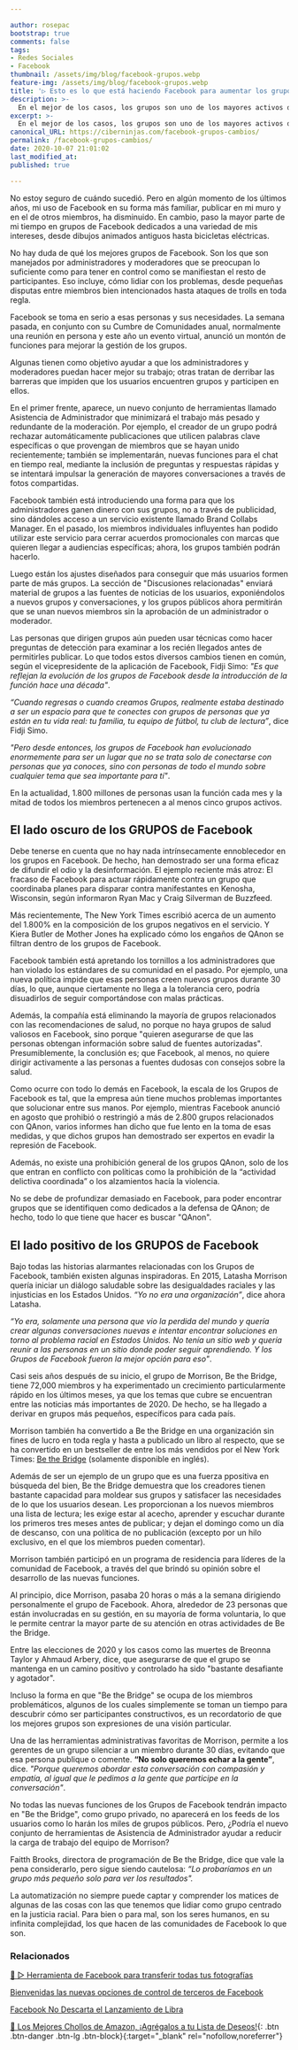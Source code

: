 ```yaml
---

author: rosepac
bootstrap: true
comments: false
tags:
- Redes Sociales
- Facebook
thumbnail: /assets/img/blog/facebook-grupos.webp
feature-img: /assets/img/blog/facebook-grupos.webp
title: '▷ Esto es lo que está haciendo Facebook para aumentar los grupos (y luchar contra su mal uso)'
description: >-
  En el mejor de los casos, los grupos son uno de los mayores activos de Facebook. En el peor de los casos, son un problema para la sociedad.
excerpt: >-
  En el mejor de los casos, los grupos son uno de los mayores activos de Facebook. En el peor de los casos, son un problema para la sociedad.
canonical_URL: https://ciberninjas.com/facebook-grupos-cambios/
permalink: /facebook-grupos-cambios/
date: 2020-10-07 21:01:02
last_modified_at: 
published: true

---
```


No estoy seguro de cuándo sucedió. Pero en algún momento de los últimos años, mi uso de Facebook en su forma más familiar, publicar en mi muro y en el de otros miembros, ha disminuido. En cambio, paso la mayor parte de mi tiempo en grupos de Facebook dedicados a una variedad de mis intereses, desde dibujos animados antiguos hasta bicicletas eléctricas.

No hay duda de qué los mejores grupos de Facebook. Son los que son manejados por administradores y moderadores que se preocupan lo suficiente como para tener en control como se manifiestan el resto de participantes. Eso incluye, cómo lidiar con los problemas, desde pequeñas disputas entre miembros bien intencionados hasta ataques de trolls en toda regla.

Facebook se toma en serio a esas personas y sus necesidades. La semana pasada, en conjunto con su Cumbre de Comunidades anual, normalmente una reunión en persona y este año un evento virtual, anunció un montón de funciones para mejorar la gestión de los grupos.

Algunas tienen como objetivo ayudar a que los administradores y moderadores puedan hacer mejor su trabajo; otras tratan de derribar las barreras que impiden que los usuarios encuentren grupos y participen en ellos.

En el primer frente, aparece, un nuevo conjunto de herramientas llamado Asistencia de Administrador que minimizará el trabajo más pesado y redundante de la moderación. Por ejemplo, el creador de un grupo podrá rechazar automáticamente publicaciones que utilicen palabras clave específicas o que provengan de miembros que se hayan unido recientemente; también se implementarán, nuevas funciones para el chat en tiempo real, mediante la inclusión de preguntas y respuestas rápidas y se intentará impulsar la generación de mayores conversaciones a través de fotos compartidas.

Facebook también está introduciendo una forma para que los administradores ganen dinero con sus grupos, no a través de publicidad, sino dándoles acceso a un servicio existente llamado Brand Collabs Manager. En el pasado, los miembros individuales influyentes han podido utilizar este servicio para cerrar acuerdos promocionales con marcas que quieren llegar a audiencias específicas; ahora, los grupos también podrán hacerlo.

Luego están los ajustes diseñados para conseguir que más usuarios formen parte de más grupos. La sección de "Discusiones relacionadas" enviará material de grupos a las fuentes de noticias de los usuarios, exponiéndolos a nuevos grupos y conversaciones, y los grupos públicos ahora permitirán que se unan nuevos miembros sin la aprobación de un administrador o moderador.

Las personas que dirigen grupos aún pueden usar técnicas como hacer preguntas de detección para examinar a los recién llegados antes de permitirles publicar. Lo que todos estos diversos cambios tienen en común, según el vicepresidente de la aplicación de Facebook, Fidji Simo: *"Es que reflejan la evolución de los grupos de Facebook desde la introducción de la función hace una década"*.

*“Cuando regresas o cuando creamos Grupos, realmente estaba destinado a ser un espacio para que te conectes con grupos de personas que ya están en tu vida real: tu familia, tu equipo de fútbol, ​​tu club de lectura”*, dice Fidji Simo.

*"Pero desde entonces, los grupos de Facebook han evolucionado enormemente para ser un lugar que no se trata solo de conectarse con personas que ya conoces, sino con personas de todo el mundo sobre cualquier tema que sea importante para tí"*.

En la actualidad, 1.800 millones de personas usan la función cada mes y la mitad de todos los miembros pertenecen a al menos cinco grupos activos.

## **El lado oscuro de los GRUPOS de Facebook**

Debe tenerse en cuenta que no hay nada intrínsecamente ennoblecedor en los grupos en Facebook. De hecho, han demostrado ser una forma eficaz de difundir el odio y la desinformación. El ejemplo reciente más atroz: El fracaso de Facebook para actuar rápidamente contra un grupo que coordinaba planes para disparar contra manifestantes en Kenosha, Wisconsin, según informaron Ryan Mac y Craig Silverman de Buzzfeed.

Más recientemente, The New York Times escribió acerca de un aumento del 1.800% en la composición de los grupos negativos en el servicio. Y Kiera Butler de Mother Jones ha explicado cómo los engaños de QAnon se filtran dentro de los grupos de Facebook.

Facebook también está apretando los tornillos a los administradores que han violado los estándares de su comunidad en el pasado. Por ejemplo, una nueva política impide que esas personas creen nuevos grupos durante 30 días, lo que, aunque ciertamente no llega a la tolerancia cero, podría disuadirlos de seguir comportándose con malas prácticas.

Además, la compañía está eliminando la mayoría de grupos relacionados con las recomendaciones de salud, no porque no haya grupos de salud valiosos en Facebook, sino porque "quieren asegurarse de que las personas obtengan información sobre salud de fuentes autorizadas". Presumiblemente, la conclusión es; que Facebook, al menos, no quiere dirigir activamente a las personas a fuentes dudosas con consejos sobre la salud.

Como ocurre con todo lo demás en Facebook, la escala de los Grupos de Facebook es tal, que la empresa aún tiene muchos problemas importantes que solucionar entre sus manos. Por ejemplo, mientras Facebook anunció en agosto que prohibió o restringió a más de 2.800 grupos relacionados con QAnon, varios informes han dicho que fue lento en la toma de esas medidas, y que dichos grupos han demostrado ser expertos en evadir la represión de Facebook.

Además, no existe una prohibición general de los grupos QAnon, solo de los que entran en conflicto con políticas como la prohibición de la “actividad delictiva coordinada” o los alzamientos hacía la violencia.

No se debe de profundizar demasiado en Facebook, para poder encontrar grupos que se identifiquen como dedicados a la defensa de QAnon; de hecho, todo lo que tiene que hacer es buscar "QAnon".

## **El lado positivo de los GRUPOS de Facebook**

Bajo todas las historias alarmantes relacionadas con los Grupos de Facebook, también existen algunas inspiradoras. En 2015, Latasha Morrison quería iniciar un diálogo saludable sobre las desigualdades raciales y las injusticias en los Estados Unidos. *“Yo no era una organización”*, dice ahora Latasha.

*“Yo era, solamente una persona que vio la perdida del mundo y quería crear algunas conversaciones nuevas e intentar encontrar soluciones en torno al problema racial en Estados Unidos. No tenía un sitio web y quería reunir a las personas en un sitio donde poder seguir aprendiendo. Y los Grupos de Facebook fueron la mejor opción para eso"*.

Casi seis años después de su inicio, el grupo de Morrison, Be the Bridge, tiene 72,000 miembros y ha experimentado un crecimiento particularmente rápido en los últimos meses, ya que los temas que cubre se encuentran entre las noticias más importantes de 2020. De hecho, se ha llegado a derivar en grupos más pequeños, específicos para cada país.

Morrison también ha convertido a Be the Bridge en una organización sin fines de lucro en toda regla y hasta a publicado un libro al respecto, que se ha convertido en un bestseller de entre los más vendidos por el New York Times: [Be the Bridge](https://amzn.to/3nmM4zY "Comprar el libro Be the Bridge de Latasha Morrison") (solamente disponible en inglés).

Además de ser un ejemplo de un grupo que es una fuerza ppositiva en búsqueda del bien, Be the Bridge demuestra que los creadores tienen bastante capacidad para moldear sus grupos y satisfacer las necesidades de lo que los usuarios desean. Les proporcionan a los nuevos miembros una lista de lectura; les exige estar al acecho, aprender y escuchar durante los primeros tres meses antes de publicar; y dejan el domingo como un día de descanso, con una política de no publicación (excepto por un hilo exclusivo, en el que los miembros pueden comentar).

Morrison también participó en un programa de residencia para líderes de la comunidad de Facebook, a través del que brindó su opinión sobre el desarrollo de las nuevas funciones.

Al principio, dice Morrison, pasaba 20 horas o más a la semana dirigiendo personalmente el grupo de Facebook. Ahora, alrededor de 23 personas que están involucradas en su gestión, en su mayoría de forma voluntaria, lo que le permite centrar la mayor parte de su atención en otras actividades de Be the Bridge.

Entre las elecciones de 2020 y los casos como las muertes de Breonna Taylor y Ahmaud Arbery, dice, que asegurarse de que el grupo se mantenga en un camino positivo y controlado ha sido "bastante desafiante y agotador".

Incluso la forma en que "Be the Bridge" se ocupa de los miembros problemáticos, algunos de los cuales simplemente se toman un tiempo para descubrir cómo ser participantes constructivos, es un recordatorio de que los mejores grupos son expresiones de una visión particular.

Una de las herramientas administrativas favoritas de Morrison, permite a los gerentes de un grupo silenciar a un miembro durante 30 días, evitando que esa persona publique o comente. **“No solo queremos echar a la gente”**, dice. *"Porque queremos abordar esta conversación con compasión y empatía, al igual que le pedimos a la gente que participe en la conversación"*.

No todas las nuevas funciones de los Grupos de Facebook tendrán impacto en "Be the Bridge", como grupo privado, no aparecerá en los feeds de los usuarios como lo harán los miles de grupos públicos. Pero, ¿Podría el nuevo conjunto de herramientas de Asistencia de Administrador ayudar a reducir la carga de trabajo del equipo de Morrison?

Faitth Brooks, directora de programación de Be the Bridge, dice que vale la pena considerarlo, pero sigue siendo cautelosa: *“Lo probaríamos en un grupo más pequeño solo para ver los resultados".*

La automatización no siempre puede captar y comprender los matices de algunas de las cosas con las que tenemos que lidiar como grupo centrado en la justicia racial. Para bien o para mal, son los seres humanos, en su infinita complejidad, los que hacen de las comunidades de Facebook lo que son.

### **Relacionados** <!-- omit in toc -->

[🥇 ▷ Herramienta de Facebook para transferir todas tus fotografías](https://ciberninjas.com/facebook-to-google-fotos/)

[Bienvenidas las nuevas opciones de control de terceros de Facebook](https://ciberninjas.com/eff/bienvenida-opcion-privacidad-terceros-facebook/)

[Facebook No Descarta el Lanzamiento de Libra](https://ciberninjas.com/facebook-lanzara-libra-igualmente/)

[🛒 Los Mejores Chollos de Amazon, ¡Agrégalos a tu Lista de Deseos!](/amazon/ "Los Mejores Chollos de Amazon, Ofertas Flash, Black Monday y Amazon Prime Day"){: .btn .btn-danger .btn-lg .btn-block}{:target="_blank" rel="nofollow,noreferrer"}
